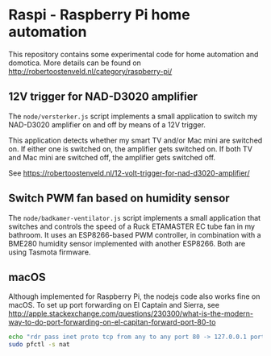 # Raspi - Raspberry Pi home automation

This repository contains some experimental code for home automation and domotica. More details can be found on http://robertoostenveld.nl/category/raspberry-pi/


## 12V trigger for NAD-D3020 amplifier

The `node/versterker.js` script implements a small application to switch my NAD-D3020 amplifier on and off by means of a 12V trigger.

This application detects whether my smart TV and/or Mac mini are switched on. If either one is switched on, the amplifier gets switched on. If both TV and Mac mini are switched off, the amplifier gets switched off.

See https://robertoostenveld.nl/12-volt-trigger-for-nad-d3020-amplifier/


## Switch PWM fan based on humidity sensor

The `node/badkamer-ventilator.js` script implements a small application that switches and controls the speed of a Ruck ETAMASTER EC tube fan in my bathroom. It uses an ESP8266-based PWM controller, in combination with a BME280 humidity sensor implemented with another ESP8266. Both are using Tasmota firmware.


## macOS

Although implemented for Raspberry Pi, the nodejs code also works fine on macOS. To set up port forwarding on El Captain and Sierra, see http://apple.stackexchange.com/questions/230300/what-is-the-modern-way-to-do-port-forwarding-on-el-capitan-forward-port-80-to

```bash
echo "rdr pass inet proto tcp from any to any port 80 -> 127.0.0.1 port 3000" | sudo pfctl -ef -
sudo pfctl -s nat
```

